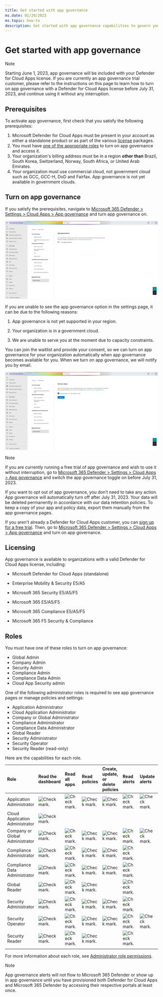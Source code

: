 ```yaml
---
title: Get started with app governance
ms.date: 01/29/2023
ms.topic: how-to
description: Get started with app governance capabilities to govern your apps.
---
```


# Get started with app governance

> [!NOTE]
> Starting June 1, 2023, app governance will be included with your Defender for Cloud Apps license. If you are currently an app governance trial customer, please refer to the instructions on this page to learn how to turn on app governance with a Defender for Cloud Apps license before July 31, 2023, and continue using it without any interruption.

## Prerequisites

To activate app governance, first check that you satisfy the following prerequisites:

1. Microsoft Defender for Cloud Apps must be present in your account as either a standalone product or as part of the various [license](#licensing) packages.
1. You must have [one of the appropriate roles](#roles) to turn on app governance and access it.
1. Your organization's billing address must be in a region **other than** Brazil, South Korea, Switzerland, Norway, South Africa, or United Arab Emirates.
1. Your organization must use commercial cloud, not government cloud such as GCC, GCC-H, DoD and Fairfax. App governance is not yet available in government clouds.

## Turn on app governance

If you satisfy the prerequisites, navigate to [Microsoft 365 Defender > Settings > Cloud Apps > App governance](https://security.microsoft.com/cloudapps/settings) and turn app governance on.

![App governance service status](media/app-governance-get-started/app-governance-service-status1.png)

If you are unable to see the app governance option in the settings page, it can be due to the following reasons:

1. App governance is not yet supported in your region.

1. Your organization is in a government cloud.

1. We are unable to serve you at the moment due to capacity constraints.

You can join the waitlist and provide your consent, so we can turn on app governance for your organization automatically when app governance becomes available for you. When we turn on app governance, we will notify you by email.

![App governance waitlist](media/app-governance-get-started/app-governance-service-status.png)

> [!NOTE]
> If you are currently running a free trial of app governance and wish to use it without interruption, go to [Microsoft 365 Defender > Settings > Cloud Apps > App governance](https://security.microsoft.com/cloudapps/settings) and switch the app governance toggle on before July 31, 2023.  
>   
> If you want to opt out of app governance, you don’t need to take any action. App governance will automatically turn off after July 31, 2023. Your data will be deleted permanently in accordance with our data retention policies. To keep a copy of your app and policy data, export them manually from the app governance pages.

If you aren't already a Defender for Cloud Apps customer, you can [sign up for a free trial](https://www.microsoft.com/security/business/cloud-apps-defender). Then, go to [Microsoft 365 Defender > Settings > Cloud Apps > App governance](https://security.microsoft.com/cloudapps/settings) and turn on app governance. 

## Licensing

App governance is available to organizations with a valid Defender for Cloud Apps license, including:

- Microsoft Defender for Cloud Apps (standalone)

- Enterprise Mobility & Security E5/A5

- Microsoft 365 Security E5/A5/F5

- Microsoft 365 E5/A5/F5

- Microsoft 365 Compliance E5/A5/F5

- Microsoft 365 F5 Security & Compliance

## Roles

You must have one of these roles to turn on app governance:

- Global Admin
- Company Admin
- Security Admin          
- Compliance Admin  
- Compliance Data Admin
- Cloud App Security admin

One of the following administrator roles is required to see app governance pages or manage policies and settings:

- Application Administrator
- Cloud Application Administrator
- Company or Global Administrator
- Compliance Administrator
- Compliance Data Administrator
- Global Reader
- Security Administrator
- Security Operator
- Security Reader (read-only)

Here are the capabilities for each role.

| Role | Read the dashboard | Read all apps |Read policies | Create, update, or delete policies | Read alerts | Update alerts | Read settings | Update settings | Read Remediation | Update Remediation |
|:-------|:-----|:-------|:-------|:-------|:-------|:-------|:-------|:-------|:-------|:-------|
| Application Administrator | ![Check mark.](media\checkmark.png) | ![Check mark.](media\checkmark.png) | ![Check mark.](media\checkmark.png) | ![Check mark.](media\checkmark.png) | ![Check mark.](media\checkmark.png) | ![Check mark.](media\checkmark.png) | ![Check mark.](media\checkmark.png) | ![Check mark.](media\checkmark.png) | ![Check mark.](media\checkmark.png) | ![Check mark.](media\checkmark.png) |
| Cloud Application Administrator | ![Check mark.](media\checkmark.png) | | | | | | | | | |
| Company or Global Administrator | ![Check mark.](media\checkmark.png) | ![Check mark.](media\checkmark.png) | ![Check mark.](media\checkmark.png) | ![Check mark.](media\checkmark.png) | ![Check mark.](media\checkmark.png) | ![Check mark.](media\checkmark.png) | ![Check mark.](media\checkmark.png) | ![Check mark.](media\checkmark.png) | ![Check mark.](media\checkmark.png) | ![Check mark.](media\checkmark.png) |
| Compliance Administrator | ![Check mark.](media\checkmark.png) | ![Check mark.](media\checkmark.png) | ![Check mark.](media\checkmark.png) | ![Check mark.](media\checkmark.png) | ![Check mark.](media\checkmark.png) |  | ![Check mark.](media\checkmark.png) | ![Check mark.](media\checkmark.png) | ![Check mark.](media\checkmark.png) | |
| Compliance Data Administrator | ![Check mark.](media\checkmark.png) | ![Check mark.](media\checkmark.png) | ![Check mark.](media\checkmark.png) | ![Check mark.](media\checkmark.png) | ![Check mark.](media\checkmark.png) |  | ![Check mark.](media\checkmark.png) | ![Check mark.](media\checkmark.png) | ![Check mark.](media\checkmark.png) | |
| Global Reader  | ![Check mark.](media\checkmark.png) | ![Check mark.](media\checkmark.png) | ![Check mark.](media\checkmark.png) |  | ![Check mark.](media\checkmark.png) |  | ![Check mark.](media\checkmark.png) |  | | |
| Security Administrator | ![Check mark.](media\checkmark.png) | ![Check mark.](media\checkmark.png) | ![Check mark.](media\checkmark.png) | ![Check mark.](media\checkmark.png) | ![Check mark.](media\checkmark.png) |  | ![Check mark.](media\checkmark.png) | ![Check mark.](media\checkmark.png) | ![Check mark.](media\checkmark.png) | |
| Security Operator | ![Check mark.](media\checkmark.png) | ![Check mark.](media\checkmark.png) | ![Check mark.](media\checkmark.png) | ![Check mark.](media\checkmark.png) | ![Check mark.](media\checkmark.png) | ![Check mark.](media\checkmark.png) | ![Check mark.](media\checkmark.png) | ![Check mark.](media\checkmark.png) | ![Check mark.](media\checkmark.png) | |
| Security Reader  | ![Check mark.](media\checkmark.png) | ![Check mark.](media\checkmark.png) | ![Check mark.](media\checkmark.png) |  | ![Check mark.](media\checkmark.png) |  | ![Check mark.](media\checkmark.png) |  | ![Check mark.](media\checkmark.png) | |
|||||||||| | |

For more information about each role, see [Administrator role permissions](/azure/active-directory/roles/permissions-reference).

> [!NOTE]
> App governance alerts will not flow to Microsoft 365 Defender or show up in app governance until you have provisioned both Defender for Cloud Apps and Microsoft 365 Defender by accessing their respective portals at least once.

